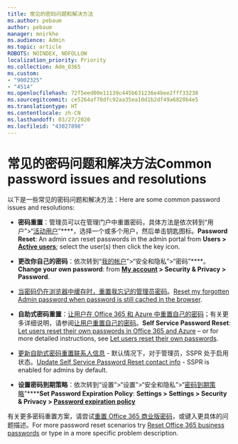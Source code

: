 ```yaml
---
title: 常见的密码问题和解决方法
ms.author: pebaum
author: pebaum
manager: mnirkhe
ms.audience: Admin
ms.topic: article
ROBOTS: NOINDEX, NOFOLLOW
localization_priority: Priority
ms.collection: Adm_O365
ms.custom:
- "9002325"
- "4514"
ms.openlocfilehash: 72f5eed00e11139c445b631236e4bee2fff33238
ms.sourcegitcommit: ce5264af70dfc92aa35ea10d1b2df49a6820b4e5
ms.translationtype: HT
ms.contentlocale: zh-CN
ms.lasthandoff: 03/27/2020
ms.locfileid: "43027898"
---
```

# <a name="common-password-issues-and-resolutions"></a><span data-ttu-id="ecf5c-102">常见的密码问题和解决方法</span><span class="sxs-lookup"><span data-stu-id="ecf5c-102">Common password issues and resolutions</span></span>

<span data-ttu-id="ecf5c-103">以下是一些常见的密码问题和解决方法：</span><span class="sxs-lookup"><span data-stu-id="ecf5c-103">Here are some common password issues and resolutions:</span></span>

- <span data-ttu-id="ecf5c-104">**密码重置**：管理员可以在管理门户中重置密码，具体方法是依次转到“用户”>“[活动用户](https://portal.office.com/adminportal/home#/users)”\*\*\*\*，选择一个或多个用户，然后单击钥匙图标。</span><span class="sxs-lookup"><span data-stu-id="ecf5c-104">**Password Reset**: An admin can reset passwords in the admin portal from **Users > [Active users](https://portal.office.com/adminportal/home#/users)**; select the user(s) then click the key icon.</span></span>

- <span data-ttu-id="ecf5c-105">**更改你自己的密码**：依次转到“[我的帐户](https://portal.office.com/account/#home)”>“安全和隐私”>“密码”\*\*\*\*。</span><span class="sxs-lookup"><span data-stu-id="ecf5c-105">**Change your own password**:  from  **[My account](https://portal.office.com/account/#home) >  Security & Privacy > Password**.</span></span>

- <span data-ttu-id="ecf5c-106">[当密码仍在浏览器中缓存时，重置我忘记的管理员密码](https://docs.microsoft.com/microsoft-365/admin/add-users/reset-passwords?view=o365-worldwide#reset-my-office-365-tenant-admin-password)。</span><span class="sxs-lookup"><span data-stu-id="ecf5c-106">[Reset my forgotten Admin password when password is still cached in the browser](https://docs.microsoft.com/microsoft-365/admin/add-users/reset-passwords?view=o365-worldwide#reset-my-office-365-tenant-admin-password).</span></span>

- <span data-ttu-id="ecf5c-107">**自助式密码重置**：[让用户在 Office 365 和 Azure 中重置自己的密码](https://portal.office.com/adminportal/home#/SettingsMultiPivot/:/Settings/L1/SelfServiceReset)；有关更多详细说明，请参阅[让用户重置自己的密码](https://docs.microsoft.com/microsoft-365/admin/add-users/let-users-reset-passwords)。</span><span class="sxs-lookup"><span data-stu-id="ecf5c-107">**Self Service Password Reset**: [Let users reset their own passwords in Office 365 and Azure](https://portal.office.com/adminportal/home#/SettingsMultiPivot/:/Settings/L1/SelfServiceReset) – or for more detailed instructions, see [Let users reset their own passwords](https://docs.microsoft.com/microsoft-365/admin/add-users/let-users-reset-passwords).</span></span>

- <span data-ttu-id="ecf5c-108">[更新自助式密码重置联系人信息](https://go.microsoft.com/fwlink/?linkid=849451) - 默认情况下，对于管理员，SSPR 处于启用状态。</span><span class="sxs-lookup"><span data-stu-id="ecf5c-108">[Update Self Service Password Reset contact info](https://go.microsoft.com/fwlink/?linkid=849451) - SSPR is enabled for admins by default.</span></span> 

- <span data-ttu-id="ecf5c-109">**设置密码到期策略**：依次转到“设置”>“设置”>“安全和隐私”>“[密码到期策略](https://admin.microsoft.com/AdminPortal/Home#/SettingsMultiPivot/:/Settings/L1/PasswordPolicy)”\*\*\*\*</span><span class="sxs-lookup"><span data-stu-id="ecf5c-109">**Set Password Expiration Policy**: **Settings > Settings > Security & Privacy > [Password expiration policy](https://admin.microsoft.com/AdminPortal/Home#/SettingsMultiPivot/:/Settings/L1/PasswordPolicy)**</span></span>

<span data-ttu-id="ecf5c-110">有关更多密码重置方案，请尝试[重置 Office 365 商业版密码](https://docs.microsoft.com/microsoft-365/admin/add-users/reset-passwords)，或键入更具体的问题描述。</span><span class="sxs-lookup"><span data-stu-id="ecf5c-110">For more password reset scenarios try [Reset Office 365 business passwords](https://docs.microsoft.com/microsoft-365/admin/add-users/reset-passwords) or type in a more specific problem description.</span></span>
